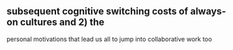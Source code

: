 ## subsequent cognitive switching costs of always-on cultures and 2) the

personal motivations that lead us all to jump into collaborative work too